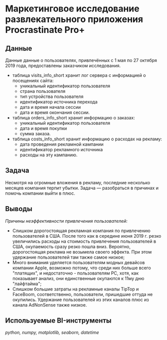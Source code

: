 # Маркетинговое исследование развлекательного приложения Procrastinate Pro+

## Данные

Данные данные о пользователях, привлечённых с 1 мая по 27 октября 2019 года, предоставлены заказчиком исследования.
- таблица visits_info_short хранит лог сервера с информацией о посещениях сайта:
  - уникальный идентификатор пользователя
  - страна пользователя
  - тип устройства пользователя
  - идентификатор источника перехода
  - дата и время начала сессии
  - дата и время окончания сессии.
- таблица orders_info_short хранит информацию о заказах:
  - уникальный идентификатор пользователя
  - дата и время покупки
  - сумма заказа.
- таблица costs_info_short хранит информацию о расходах на рекламу:
  - дата проведения рекламной кампании
  - идентификатор рекламного источника
  - расходы на эту кампанию.

## Задача

Несмотря на огромные вложения в рекламу, последние несколько месяцев компания терпит убытки. Задача — разобраться в причинах и помочь компании выйти в плюс.

## Выводы

*Причины неэффективности привлечения пользователей:*

- Слишком дорогостоящая рекламная компания по привлечению пользователей в США. После того как в середине июня 2019 г. резко увеличились расходы на стоимость привлечения пользователей в США, окупаемость сразу резко пошла вниз. Вероятно, дорогостоящая реклама не возымела своего эффекта. При этом удержание пользователей там также самое низкое;
- Много внимания уделяется пользователям модных девайсов компании Apple, возможно потому, что среди них больше всего "платящих", и недостаточно - пользователям PC, хотя, как показывает анализ, они единственные окупаются к 11му дню "лайфтайма";
- Слишком большие затраты на рекламные каналы TipTop и FaceBoom, соответственно, пользователи, пришедшие оттуда не окупились. Удержание пользователей из этих каналов плюс из канала AdNonSense также низкое.

## Используемые BI-инструменты
*python, numpy, matplotlib, seaborn, datetime*

